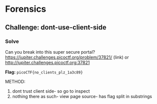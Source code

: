 # Forensics

## Challenge: dont-use-client-side
### Solve 
Can you break into this super secure portal? https://jupiter.challenges.picoctf.org/problem/37821/ (link) or http://jupiter.challenges.picoctf.org:37821  

**Flag:** `picoCTF{no_clients_plz_1a3c89}`

METHOD:  
1. dont trust client side- so go to inspect
2. nothing there as such- view page source- has flag split in substrings   
   
